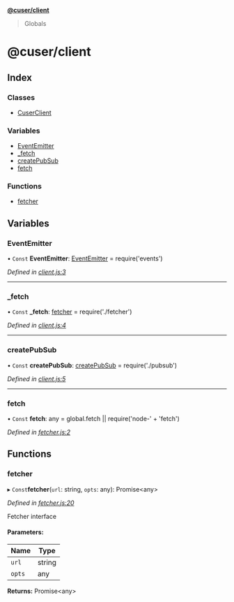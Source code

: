 **[@cuser/client](README.md)**

> Globals

# @cuser/client

## Index

### Classes

* [CuserClient](classes/cuserclient.md)

### Variables

* [EventEmitter](globals.md#eventemitter)
* [\_fetch](globals.md#_fetch)
* [createPubSub](globals.md#createpubsub)
* [fetch](globals.md#fetch)

### Functions

* [fetcher](globals.md#fetcher)

## Variables

### EventEmitter

• `Const` **EventEmitter**: [EventEmitter](globals.md#eventemitter) = require('events')

*Defined in [client.js:3](https://github.com/rubeniskov/cuser/blob/ad6573a/packages/client/client.js#L3)*

___

### \_fetch

• `Const` **\_fetch**: [fetcher](globals.md#fetcher) = require('./fetcher')

*Defined in [client.js:4](https://github.com/rubeniskov/cuser/blob/ad6573a/packages/client/client.js#L4)*

___

### createPubSub

• `Const` **createPubSub**: [createPubSub](globals.md#createpubsub) = require('./pubsub')

*Defined in [client.js:5](https://github.com/rubeniskov/cuser/blob/ad6573a/packages/client/client.js#L5)*

___

### fetch

• `Const` **fetch**: any = global.fetch \|\| require('node-' + 'fetch')

*Defined in [fetcher.js:2](https://github.com/rubeniskov/cuser/blob/ad6573a/packages/client/fetcher.js#L2)*

## Functions

### fetcher

▸ `Const`**fetcher**(`url`: string, `opts`: any): Promise\<any>

*Defined in [fetcher.js:20](https://github.com/rubeniskov/cuser/blob/ad6573a/packages/client/fetcher.js#L20)*

Fetcher interface

#### Parameters:

Name | Type |
------ | ------ |
`url` | string |
`opts` | any |

**Returns:** Promise\<any>
